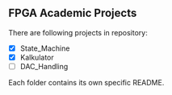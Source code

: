 ## **FPGA Academic Projects**

There are following projects in repository:
- [x] State_Machine
- [x] Kalkulator
- [ ] DAC_Handling

Each folder contains its own specific README.